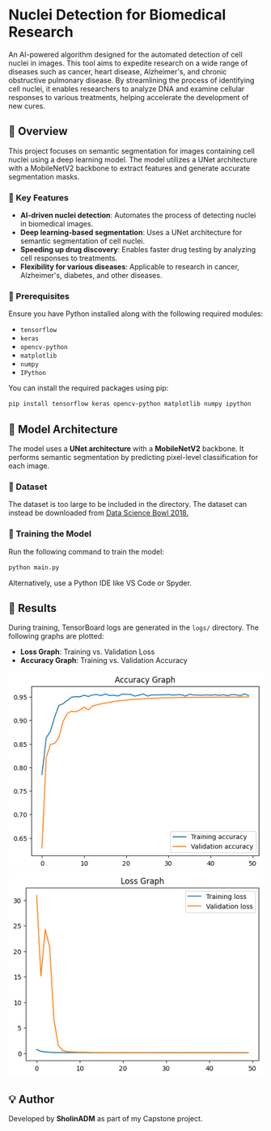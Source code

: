 # Nuclei Detection for Biomedical Research

An AI-powered algorithm designed for the automated detection of cell nuclei in images. This tool aims to expedite research on a wide range of diseases such as cancer, heart disease, Alzheimer's, and chronic obstructive pulmonary disease. By streamlining the process of identifying cell nuclei, it enables researchers to analyze DNA and examine cellular responses to various treatments, helping accelerate the development of new cures.

## 📌 Overview

This project focuses on semantic segmentation for images containing cell nuclei using a deep learning model. The model utilizes a UNet architecture with a MobileNetV2 backbone to extract features and generate accurate segmentation masks.

### 🔑 Key Features
- **AI-driven nuclei detection**: Automates the process of detecting nuclei in biomedical images.
- **Deep learning-based segmentation**: Uses a UNet architecture for semantic segmentation of cell nuclei.
- **Speeding up drug discovery**: Enables faster drug testing by analyzing cell responses to treatments.
- **Flexibility for various diseases**: Applicable to research in cancer, Alzheimer's, diabetes, and other diseases.

### 🔧 Prerequisites

Ensure you have Python installed along with the following required modules:

- `tensorflow`
- `keras`
- `opencv-python`
- `matplotlib`
- `numpy`
- `IPython`

You can install the required packages using pip:

```bash
pip install tensorflow keras opencv-python matplotlib numpy ipython
```

## 📐 Model Architecture
The model uses a **UNet architecture** with a **MobileNetV2** backbone. It performs semantic segmentation by predicting pixel-level classification for each image.

### 📂 Dataset

The dataset is too large to be included in the directory. The dataset can instead be downloaded from [Data Science Bowl 2018.](https://www.kaggle.com/competitions/data-science-bowl-2018/overview)

### 🔧 Training the Model

Run the following command to train the model:

```sh
python main.py
```

Alternatively, use a Python IDE like VS Code or Spyder.

## 🚀 Results

During training, TensorBoard logs are generated in the `logs/` directory. The following graphs are plotted:

- **Loss Graph**: Training vs. Validation Loss
- **Accuracy Graph**: Training vs. Validation Accuracy

![model](screenshots/accuracy_graph.png)
![model](screenshots/loss_graph.png)

## 💡 Author
Developed by **SholinADM** as part of my Capstone project.
